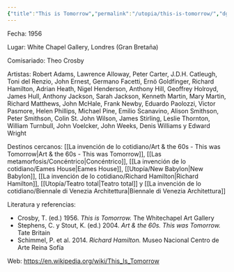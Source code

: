 ```yaml
---
{"title":"This is Tomorrow","permalink":"/utopia/this-is-tomorrow/","dg-publish":true,"tags":["gardenEntry"],"dp-home":null,"dgPassFrontmatter":true,"created":"2025-03-17T23:38:51.000+01:00","updated":"2025-06-04T19:37:48.320+02:00"}
---
```


Fecha: 1956

Lugar: White Chapel Gallery, Londres (Gran Bretaña)

Comisariado: Theo Crosby

Artistas: Robert Adams, Lawrence Alloway, Peter Carter, J.D.H. Catleugh, Toni del Renzio, John Ernest, Germano Facetti, Ernö Goldfinger, Richard Hamilton, Adrian Heath, Nigel Henderson, Anthony Hill, Geoffrey Holroyd, James Hull, Anthony Jackson, Sarah Jackson, Kenneth Martin, Mary Martin, Richard Matthews, John McHale, Frank Newby, Eduardo Paolozzi, Victor Pasmore, Helen Phillips, Michael Pine, Emilio Scanavino, Alison Smithson, Peter Smithson, Colin St. John Wilson, James Stirling, Leslie Thornton, William Turnbull, John Voelcker, John Weeks, Denis Williams y Edward Wright

Destinos cercanos: [[La invención de lo cotidiano/Art & the 60s - This was Tomorrow\|Art & the 60s - This was Tomorrow]], [[Las metamorfosis/Concéntrico\|Concéntrico]], [[La invención de lo cotidiano/Eames House\|Eames House]], [[Utopía/New Babylon\|New Babylon]], [[La invención de lo cotidiano/Richard Hamilton\|Richard Hamilton]], [[Utopía/Teatro total\|Teatro total]] y [[La invención de lo cotidiano/Biennale di Venezia Architettura\|Biennale di Venezia Architettura]]

Literatura y referencias:
- Crosby, T. (ed.) 1956. _This is Tomorrow._ The Whitechapel Art Gallery  
- Stephens, C. y Stout, K. (ed.) 2004. _Art & the 60s. This was Tomorrow._ Tate Britain  
- Schimmel, P. et al. 2014. _Richard Hamilton._ Museo Nacional Centro de Arte Reina Sofía

Web: https://en.wikipedia.org/wiki/This_Is_Tomorrow 
